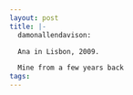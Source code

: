 ```yaml
---
layout: post
title: |-
  damonallendavison:

  Ana in Lisbon, 2009.

  Mine from a few years back
tags: 
---
```

[]()
